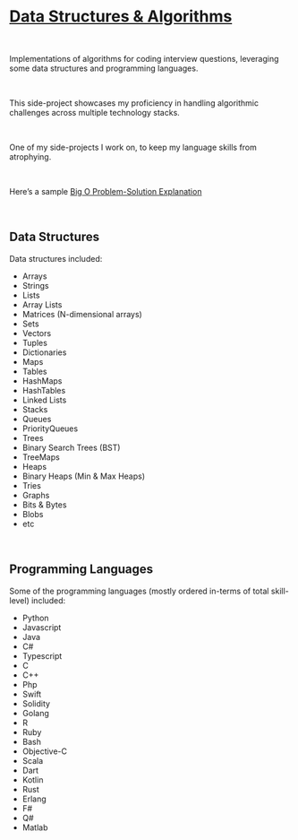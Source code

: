 
# [Data Structures & Algorithms](#)

<br />

Implementations of algorithms for coding interview questions, leveraging some data structures and programming languages.

<br />

This side-project showcases my proficiency in handling algorithmic challenges across multiple technology stacks.

<br />

One of my side-projects I work on, to keep my language skills from atrophying.

<br />

Here’s a sample [Big O Problem-Solution Explanation](https://docs.google.com/document/d/1KWwbliK1PYVXpt_njYhlCq8t373SC78eb_XJdECacTQ/edit?usp=sharing)

<br />

## Data Structures

Data structures included:

- Arrays
- Strings
- Lists
- Array Lists
- Matrices (N-dimensional arrays)
- Sets
- Vectors
- Tuples
- Dictionaries
- Maps
- Tables
- HashMaps
- HashTables
- Linked Lists
- Stacks
- Queues
- PriorityQueues
- Trees
- Binary Search Trees (BST)
- TreeMaps
- Heaps
- Binary Heaps (Min & Max Heaps)
- Tries
- Graphs
- Bits & Bytes
- Blobs
- etc

<br />

## Programming Languages

Some of the programming languages (mostly ordered in-terms of total skill-level) included:

- Python
- Javascript
- Java
- C#
- Typescript
- C
- C++
- Php
- Swift
- Solidity
- Golang
- R
- Ruby
- Bash
- Objective-C
- Scala
- Dart
- Kotlin
- Rust
- Erlang
- F#
- Q#
- Matlab